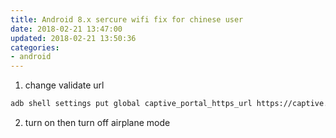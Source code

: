```yaml
---
title: Android 8.x sercure wifi fix for chinese user
date: 2018-02-21 13:47:00
updated: 2018-02-21 13:50:36
categories:
- android
---
```

1. change validate url

```bash
adb shell settings put global captive_portal_https_url https://captive.v2ex.co/generate_204
```

2. turn on then turn off airplane mode